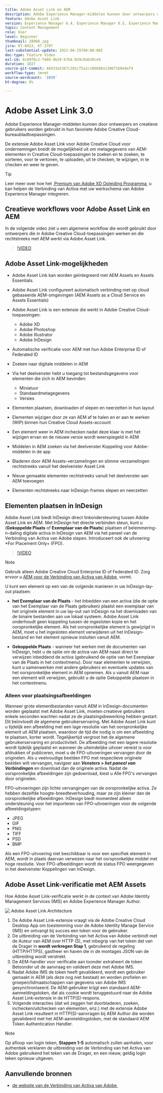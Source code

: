 ```yaml
---
title: Adobe Asset Link en AEM
description: Adobe Experience Manager-middelen kunnen door ontwerpers en creatieve gebruikers worden gebruikt in hun favoriete Adobe Creative Cloud-bureaubladtoepassingen. De extensie Adobe Asset Link voor Adobe Creative Cloud voor ondernemingen breidt de mogelijkheid uit om metagegevens van AEM-elementen te zoeken en te zoeken, te sorteren, voor te vertonen, te uploaden, te controleren, te wijzigen, in te checken en weer te geven in Creative Cloud-gereedschappen, zoals Adobe XD, Photoshop, InDesign en Illustrator.
feature: Adobe Asset Link
version: Experience Manager 6.4, Experience Manager 6.5, Experience Manager as a Cloud Service
topic: Content Management
role: User
level: Beginner
thumbnail: 28988.jpg
jira: KT-8413, KT-3707
last-substantial-update: 2022-06-25T00:00:00Z
doc-type: Feature Video
exl-id: 6c49f8c2-f468-4b29-b7b6-029c8ab39ce9
duration: 1027
source-git-commit: 48433a5367c281cf5a1c106b08a1306f1b0e8ef4
workflow-type: tm+mt
source-wordcount: '1039'
ht-degree: 0%

---
```


# Adobe Asset Link 3.0

Adobe Experience Manager-middelen kunnen door ontwerpers en creatieve gebruikers worden gebruikt in hun favoriete Adobe Creative Cloud-bureaubladtoepassingen.

De extensie Adobe Asset Link voor Adobe Creative Cloud voor ondernemingen breidt de mogelijkheid uit om metagegevens van AEM-elementen in Creative Cloud-toepassingen te zoeken en te zoeken, te sorteren, voor te vertonen, te uploaden, uit te checken, te wijzigen, in te checken en weer te geven.

>[!TIP]
>
> Leer meer over hoe het [&#x200B; Premium van Adobe XD Opleiding Programma &#x200B;](https://helpx.adobe.com/nl/support/xd.html) u kan helpen de Verbinding van Activa met uw werkschema van Adobe Experience Manager integreren.

## Creatieve workflows voor Adobe Asset Link en AEM

In de volgende video ziet u een algemene workflow die wordt gebruikt door ontwerpers die in Adobe Creative Cloud-toepassingen werken en die rechtstreeks met AEM werkt via Adobe Asset Link.

>[!VIDEO](https://video.tv.adobe.com/v/335927?quality=12&learn=on)

## Adobe Asset Link-mogelijkheden

+ Adobe Asset Link kan worden geïntegreerd met AEM Assets en Assets Essentials.
+ Adobe Asset Link configureert automatisch verbinding met op cloud gebaseerde AEM-omgevingen (AEM Assets as a Cloud Service en Assets Essentials)
+ Adobe Asset Link is een extensie die werkt in Adobe Creative Cloud-toepassingen:

   + Adobe XD
   + Adobe Photoshop
   + Adobe Illustrator
   + Adobe InDesign

+ Automatische verificatie voor AEM met hun Adobe Enterprise ID of Federated ID
+ Zoeken naar digitale middelen in AEM
+ Via het deelvenster hebt u toegang tot bestandsgegevens voor elementen die zich in AEM bevinden:
   + Miniatuur
   + Standaardmetagegevens
   + Versies
+ Elementen plaatsen, downloaden of slepen en neerzetten in hun layout
+ Elementen wijzigen door ze van AEM af te halen en er aan te werken (WIP) binnen hun Creative Cloud Assets-account
+ Een element weer in AEM inchecken nadat deze klaar is met het wijzigen ervan en de nieuwe versie wordt weerspiegeld in AEM
+ Middelen in AEM zoeken via het deelvenster Koppeling voor Adobe-middelen in de app
+ Bladeren door AEM Assets-verzamelingen en slimme verzamelingen rechtstreeks vanuit het deelvenster Asset Link
+ Nieuw gemaakte elementen rechtstreeks vanuit het deelvenster aan AEM toevoegen
+ Elementen rechtstreeks naar InDesign-frames slepen en neerzetten

## Elementen plaatsen in InDesign

Adobe Asset Link biedt InDesign direct linkondersteuning tussen Adobe Asset Link en AEM. Met InDesign het directe verbinden steun, kunt u (__Gekoppelde Plaats__ of __Exemplaar van de Plaats__) plaatsen of belemmering-n-daling digitale activa in InDesign van AEM via het paneel van de Verbinding van Activa van Adobe slepen. Introduceert ook de uitvoering *For Placement Only+ (FPO).

>[!VIDEO](https://video.tv.adobe.com/v/28988?quality=12&learn=on)

>[!NOTE]
>
>Gebruik alleen Adobe Creative Cloud Enterprise ID of Federated ID. Zorg ervoor u [&#x200B; AEM voor de Verbinding van Activa van Adobe &#x200B;](https://helpx.adobe.com/nl/enterprise/using/adobe-asset-link.html) vormt.

U kunt een element op een van de volgende manieren in uw InDesign-lay-out plaatsen:

+ **het Exemplaar van de Plaats** - het Inbedden van een activa (die de optie van het Exemplaar van de Plaats gebruiken) plaatst een exemplaar van het originele element in uw lay-out van InDesign na het downloaden van de binaire bestanden aan uw lokaal systeem. Adobe Asset Link onderhoudt geen koppeling tussen de ingesloten kopie en het oorspronkelijke element. Als het oorspronkelijke element is gewijzigd in AEM, moet u het ingesloten element verwijderen uit het InDesign-bestand en het element opnieuw insluiten vanuit AEM.

+ **Gekoppelde Plaats** - wanneer het werken met de documenten van InDesign, hebt u de optie om de activa van AEM naast direct te verwijzen inbeddend de activa (gebruikend de optie van het Exemplaar van de Plaats in het contextmenu). Door naar elementen te verwijzen, kunt u samenwerken met andere gebruikers en eventuele updates van het oorspronkelijke element in AEM opnemen. Als u vanuit AEM naar een element wilt verwijzen, gebruikt u de optie Gekoppelde plaatsen in het contextmenu.

### Alleen voor plaatsingsafbeeldingen

Wanneer grote elementbestanden vanuit AEM in InDesign-documenten worden geplaatst met Adobe Asset Link, moeten creatieve gebruikers enkele seconden wachten nadat ze de plaatsingsbewerking hebben gestart. Dit beïnvloedt de algemene gebruikerservaring. Met Adobe Asset Link kunt u tijdelijk een afbeelding met een lage resolutie van het oorspronkelijke element uit AEM plaatsen, waardoor de tijd die nodig is om een afbeelding te plaatsen, korter wordt. Tegelijkertijd vergroot het de algemene gebruikerservaring en productiviteit. De afbeelding met een lagere resolutie wordt tijdelijk geplaatst en wanneer de uiteindelijke uitvoer vereist is voor afdrukken of publiceren, moet u de FPO-uitvoeringen vervangen door de originelen. Als u veelvoudige beelden FPO met respectieve originele beelden wilt vervangen, navigeer aan **_Vensters > het paneel van Verbindingen_** en download dan de originele activa. Nadat de oorspronkelijke afbeeldingen zijn gedownload, kiest u Alle FPO&#39;s vervangen door originelen.

FPO-uitvoeringen zijn lichte vervangingen van de oorspronkelijke activa. Ze hebben dezelfde hoogte-breedteverhouding, maar ze zijn kleiner dan de oorspronkelijke afbeeldingen. InDesign biedt momenteel alleen ondersteuning voor het importeren van FPO-uitvoeringen voor de volgende afbeeldingstypen:

+ JPEG
+ GIF
+ PNG
+ TIFF
+ PSD
+ BMP

Als een FPO-uitvoering niet beschikbaar is voor een specifiek element in AEM, wordt in plaats daarvan verwezen naar het oorspronkelijke middel met hoge resolutie. Voor FPO-afbeeldingen wordt de status FPO weergegeven in het deelvenster Koppelingen van InDesign.

## Adobe Asset Link-verificatie met AEM Assets

Hoe Adobe Asset Link-verificatie werkt in de context van Adobe Identity Management Services (IMS) en Adobe Experience Manager Author.

![&#x200B; Adobe Asset Link Architecture &#x200B;](assets/adobe-asset-link-article-understand.png)

1. De Adobe Asset Link-extensie vraagt via de Adobe Creative Cloud Desktop App om toestemming voor de Adobe Identity Manage Service (IMS) en ontvangt bij succes een token voor de gebruiker.
1. De uitbreiding van de Verbinding van het Activa van Adobe verbindt met de Auteur van AEM over HTTP (S), met inbegrip van het token dat van de Drager in **wordt verkregen Stap 1**, gebruikend de regeling (HTTP/HTTPS), gastheer en haven die in de montages JSON van de uitbreiding wordt verstrekt.
1. De AEM-handler voor verificatie aan toonder extraheert de token Betoonder uit de aanvraag en valideert deze met Adobe IMS.
1. Nadat Adobe IMS de token heeft gevalideerd, wordt een gebruiker gemaakt in AEM (als deze nog niet bestaat) en worden profielen en groepen/lidmaatschappen van gegevens van Adobe IMS gesynchroniseerd. De AEM-gebruiker krijgt een standaard AEM-aanmeldingstoken, dat als cookie wordt teruggestuurd naar de Adobe Asset Link-extensie in de HTTP(S)-respons.
1. Volgende interacties (dat wil zeggen het doorbladeren, zoeken, inchecken/uitchecken van elementen, enz.) met de extensie Adobe Asset Link resulteert in HTTP(S)-aanvragen bij AEM Author die worden gevalideerd met het AEM-aanmeldingstoken, met de standaard AEM Token Authentication Handler.

>[!NOTE]
>
>Op afloop van login teken, **Stappen 1-5** automatisch zullen aanhalen, voor authentiek verklaren de uitbreiding van de Verbinding van het Activa van Adobe gebruikend het teken van de Drager, en een nieuw, geldig login teken opnieuw uitgeven.

## Aanvullende bronnen

+ [&#x200B; de website van de Verbinding van Activa van Adobe &#x200B;](https://www.adobe.com/creativecloud/business/enterprise/adobe-asset-link.html)
